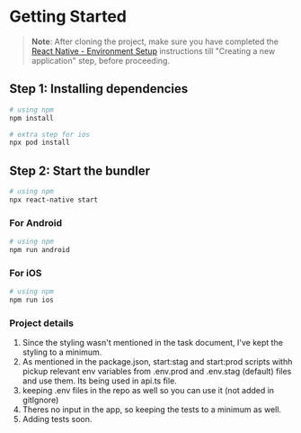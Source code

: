 # Getting Started

>**Note**: After cloning the project, make sure you have completed the [React Native - Environment Setup](https://reactnative.dev/docs/environment-setup) instructions till "Creating a new application" step, before proceeding.

## Step 1: Installing dependencies

```bash
# using npm
npm install

# extra step for ios
npx pod install
```

## Step 2: Start the bundler

```bash
# using npm
npx react-native start
```

### For Android

```bash
# using npm
npm run android
```

### For iOS

```bash
# using npm
npm run ios
```

### Project details

1. Since the styling wasn't mentioned in the task document, I've kept the styling to a minimum.
2. As mentioned in the package.json, start:stag and start:prod scripts withh pickup relevant env variables from .env.prod and .env.stag (default) files and use them. Its being used in api.ts file.
3. keeping .env files in the repo as well so you can use it (not added in gitIgnore)
4. Theres no input in the app, so keeping the tests to a minimum as well.
5. Adding tests soon.
